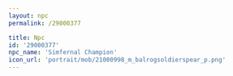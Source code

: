```yaml
---
layout: npc
permalink: /29000377

title: Npc
id: '29000377'
npc_name: 'Simfernal Champion'
icon_url: 'portrait/mob/21000998_m_balrogsoldierspear_p.png'
---
```

